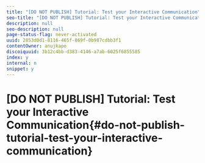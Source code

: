 ```yaml
---
title: "[DO NOT PUBLISH] Tutorial: Test your Interactive Communication"
seo-title: "[DO NOT PUBLISH] Tutorial: Test your Interactive Communication"
description: null
seo-description: null
page-status-flag: never-activated
uuid: 2853d0d1-8116-465f-869f-0b987cdbb3f1
contentOwner: anujkapo
discoiquuid: 3b12c4bb-d383-4146-a7ab-6025f6855585
index: y
internal: n
snippet: y
---
```


# [DO NOT PUBLISH] Tutorial: Test your Interactive Communication{#do-not-publish-tutorial-test-your-interactive-communication}

